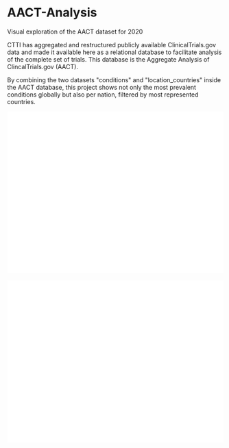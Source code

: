 # AACT-Analysis
Visual exploration of the AACT dataset for 2020

CTTI has aggregated and restructured publicly available ClinicalTrials.gov data and made it available here as a relational database to facilitate analysis of the complete set of trials. This database is the Aggregate Analysis of ClincalTrials.gov (AACT).

By combining the two datasets "conditions" and "location_countries" inside the AACT database,
this project shows not only the most prevalent conditions globally but also per nation,
filtered by most represented countries.


![](img/most_common_conditions.png)

![](img/most_common_conditions_us.png)
